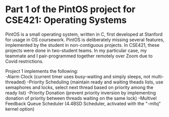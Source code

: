 # Part 1 of the PintOS project for CSE421: Operating Systems

PintOS is a small operating system, written in C, first developed at Stanford for usage in OS coursework. PintOS is deliberately missing several features, implemented by the student in non-contiguous projects. In CSE421, these projects were done in two-student teams. In my particular case, my teammate and I pair-programmed together remotely over Zoom due to Covid restrictions.

Project 1 implements the following:</br>
-Alarm Clock (current timer uses busy-waiting and simply sleeps, not multi-threaded)
-Priority Scheduling (maintain ready and waiting theads lists, use semaphores and locks, select next thread based on priority among the ready list)
-Priority Donation (prevent priority inversion by implementing donation of priority between threads waiting on the same lock)
-Multivel Feedback Queue Scheduler (4.4BSD Scheduler, activated with the "-mltq" kernel option)

